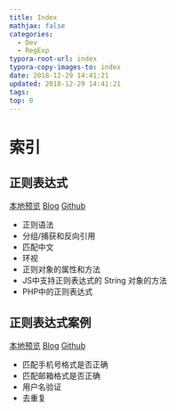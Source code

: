 ```yaml
---
title: Index
mathjax: false
categories:
  - Dev
  - RegExp
typora-root-url: index
typora-copy-images-to: index
date: 2018-12-29 14:41:21
updated: 2018-12-29 14:41:21
tags:
top: 0
---
```



# 索引 
 
## 正则表达式 
[本地预览](正则表达式.md)    [Blog](http://blog.kuma8866.top/posts/794273428/)     [Github](https://github.com/KumaDocCenter/RegExp/blob/master/doc/md/正则表达式.md)
 
* 正则语法
* 分组/捕获和反向引用
* 匹配中文
* 环视
* 正则对象的属性和方法
* JS中支持正则表达式的 String 对象的方法
* PHP中的正则表达式


 
## 正则表达式案例 
[本地预览](正则表达式案例.md)    [Blog](http://blog.kuma8866.top/posts/2800343177/)     [Github](https://github.com/KumaDocCenter/RegExp/blob/master/doc/md/正则表达式案例.md)
 
* 匹配手机号格式是否正确
* 匹配邮箱格式是否正确
* 用户名验证
* 去重复
 
